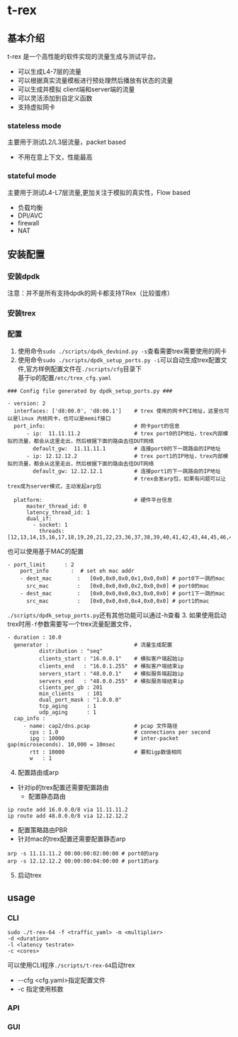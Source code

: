 # t-rex
## 基本介绍
t-rex 是一个高性能的软件实现的流量生成与测试平台。
- 可以生成L4-7层的流量
- 可以根据真实流量模板进行预处理然后播放有状态的流量
- 可以生成并模拟 client端和server端的流量
- 可以灵活添加到自定义函数
- 支持虚拟网卡
### stateless mode
主要用于测试L2/L3层流量，packet based
- 不用在意上下文，性能最高
### stateful mode
主要用于测试L4-L7层流量,更加关注于模拟的真实性，Flow based  
- 负载均衡
- DPI/AVC
- firewall
- NAT
## 安装配置
### 安装dpdk
注意：并不是所有支持dpdk的网卡都支持TRex（比较蛋疼）
### 安装trex
### 配置
1. 使用命令`sudo ./scripts/dpdk_devbind.py -s`查看需要trex需要使用的网卡
2. 使用命令`sudo ./scripts/dpdk_setup_ports.py -i`可以自动生成trex配置文件,官方样例配置文件在`./scripts/cfg`目录下  
基于ip的配置`/etc/trex_cfg.yaml`
```
### Config file generated by dpdk_setup_ports.py ###
  
- version: 2
  interfaces: ['d8:00.0', 'd8:00.1']    # trex 使用的网卡PCI地址，这里也可以是linux 内核网卡，也可以是memif接口
  port_info:                            # 网卡port的信息
      - ip:  11.11.11.2                 # trex port0的IP地址，trex内部模拟的流量，都会从这里走出，然后根据下面的路由去往DUT网络
        default_gw:  11.11.11.1         # 连接port0的下一跳路由的IP地址
      - ip: 12.12.12.2                  # trex port1的IP地址，trex内部模拟的流量，都会从这里走出，然后根据下面的路由去往DUT网络
        default_gw: 12.12.12.1          # 连接port1的下一跳路由的IP地址
                                        # trex会发arp包，如果有问题可以让trex成为server模式，主动发起arp包

  platform:                             # 硬件平台信息
      master_thread_id: 0
      latency_thread_id: 1
      dual_if:
        - socket: 1
          threads: [12,13,14,15,16,17,18,19,20,21,22,23,36,37,38,39,40,41,42,43,44,45,46,47]
```
也可以使用基于MAC的配置
```
- port_limit      : 2
    port_info       :  # set eh mac addr
    - dest_mac        :   [0x0,0x0,0x0,0x1,0x0,0x0] # port0下一跳的mac
      src_mac         :   [0x0,0x0,0x0,0x2,0x0,0x0] # port0的mac
    - dest_mac        :   [0x0,0x0,0x0,0x3,0x0,0x0] # port1下一跳的mac
      src_mac         :   [0x0,0x0,0x0,0x4,0x0,0x0] # port1的mac
```
`./scripts/dpdk_setup_ports.py`还有其他功能可以通过-h查看
3. 如果使用启动trex时用`-f`参数需要写一个trex流量配置文件，
```
- duration : 10.0
  generator :                           # 流量生成配置
          distribution : "seq"          
          clients_start : "16.0.0.1"    # 模拟客户端起始ip
          clients_end   : "16.0.1.255"  # 模拟客户端结束ip
          servers_start : "48.0.0.1"    # 模拟服务端起始ip
          servers_end   : "48.0.0.255"  # 模拟服务端结束ip
          clients_per_gb : 201
          min_clients    : 101
          dual_port_mask : "1.0.0.0" 
          tcp_aging      : 1
          udp_aging      : 1
  cap_info : 
     - name: cap2/dns.pcap              # pcap 文件路径
       cps : 1.0                        # connections per second
       ipg : 10000                      # inter-packet gap(microseconds). 10,000 = 10msec
       rtt : 10000                      # 要和igp数值相同
       w   : 1
```
4. 配置路由或arp  
- 针对ip的trex配置还需要配置路由  
  - 配置静态路由
```
ip route add 16.0.0.0/8 via 11.11.11.2
ip route add 48.0.0.0/8 via 12.12.12.2
```
  - 配置策略路由PBR
- 针对mac的trex配置还需要配置静态arp
```
arp -s 11.11.11.2 00:00:00:02:00:00 # port0的arp
arp -s 12.12.12.2 00:00:00:04:00:00 # port1的arp
``` 
5. 启动trex
## usage
### CLI
```
sudo ./t-rex-64 -f <traffic_yaml> -m <multiplier>
-d <duration>
-l <latency testrate>
-c <cores>
``` 
可以使用CLI程序`./scripts/t-rex-64`启动trex
- --cfg <cfg.yaml>指定配置文件
- -c <num>指定使用核数
### API
### GUI